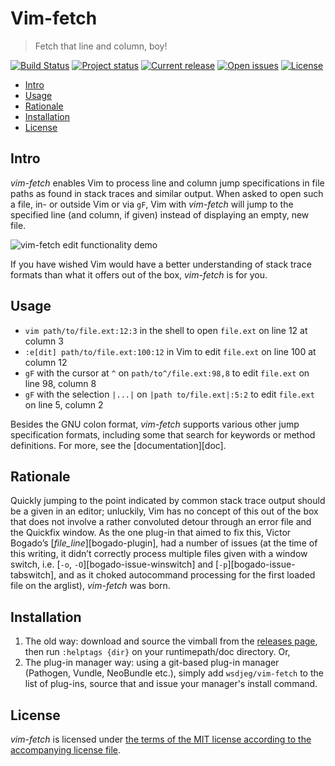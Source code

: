 # Vim-fetch

> Fetch that line and column, boy!

[![Build Status](https://travis-ci.org/wsdjeg/vim-fetch.svg?branch=master)](https://travis-ci.org/wsdjeg/vim-fetch)
[![Project status](https://img.shields.io/badge/status-maintained-green.svg?style=flat-square)](http://www.vim.org/scripts/script.php?script_id=5089)
[![Current release](http://img.shields.io/github/release/wsdjeg/vim-fetch.svg?style=flat-square)](https://github.com/wsdjeg/vim-fetch/releases)
[![Open issues](http://img.shields.io/github/issues/wsdjeg/vim-fetch.svg?style=flat-square)](https://github.com/wsdjeg/vim-fetch/issues)
[![License](http://img.shields.io/badge/license-MIT-blue.svg?style=flat-square)](LICENSE.md)

<!-- vim-markdown-toc GFM -->

- [Intro](#intro)
- [Usage](#usage)
- [Rationale](#rationale)
- [Installation](#installation)
- [License](#license)

<!-- vim-markdown-toc -->

## Intro

_vim-fetch_ enables Vim to process line and column jump specifications in file
paths as found in stack traces and similar output. When asked to open such a
file, in- or outside Vim or via `gF`, Vim with _vim-fetch_ will jump to the
specified line (and column, if given) instead of displaying an empty, new file.

![](img/vim-fetch.gif "vim-fetch edit functionality demo")

If you have wished Vim would have a better understanding of stack trace formats than what it offers out of the box, _vim-fetch_ is for you.

## Usage

- `vim path/to/file.ext:12:3` in the shell to open `file.ext` on line 12 at column 3
- `:e[dit] path/to/file.ext:100:12` in Vim to edit `file.ext` on line 100 at column 12
- `gF` with the cursor at `^` on `path/to^/file.ext:98,8` to edit `file.ext` on line 98, column 8
- `gF` with the selection `|...|` on `|path to/file.ext|:5:2` to edit `file.ext` on line 5, column 2

Besides the GNU colon format, _vim-fetch_ supports various other jump specification formats, including some that search for keywords or method definitions. For more, see the [documentation][doc].

## Rationale

Quickly jumping to the point indicated by common stack trace output should be a given in an editor; unluckily, Vim has no concept of this out of the box that does not involve a rather convoluted detour through an error file and the Quickfix window. As the one plug-in that aimed to fix this, Victor Bogado’s [_file_line_][bogado-plugin], had a number of issues (at the time of this writing, it didn’t correctly process multiple files given with a window switch, i.e. [`-o`, `-O`][bogado-issue-winswitch] and [`-p`][bogado-issue-tabswitch], and as it choked autocommand processing for the first loaded file on the arglist), _vim-fetch_ was born.

## Installation

1. The old way: download and source the vimball from the [releases page](https://github.com/wsdjeg/vim-fetch/releases), then run `:helptags {dir}` on your runtimepath/doc directory. Or,
2. The plug-in manager way: using a git-based plug-in manager (Pathogen, Vundle, NeoBundle etc.), simply add `wsdjeg/vim-fetch` to the list of plug-ins, source that and issue your manager's install command.

## License

_vim-fetch_ is licensed under [the terms of the MIT license according to the accompanying license file](LICENSE.md).
